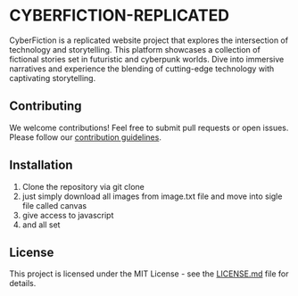 # CYBERFICTION-REPLICATED

CyberFiction is a replicated website project that explores the intersection of technology and storytelling. This platform showcases a collection of fictional stories set in futuristic and cyberpunk worlds. Dive into immersive narratives and experience the blending of cutting-edge technology with captivating storytelling.

## Contributing

We welcome contributions! Feel free to submit pull requests or open issues. Please follow our [contribution guidelines](CONTRIBUTING.md).

## Installation
1. Clone the repository via git clone
2. just simply download all images  from image.txt file and  move into sigle file called canvas
3. give access to javascript
4.  and all set
   
## License

This project is licensed under the MIT License - see the [LICENSE.md](LICENSE.md) file for details.
